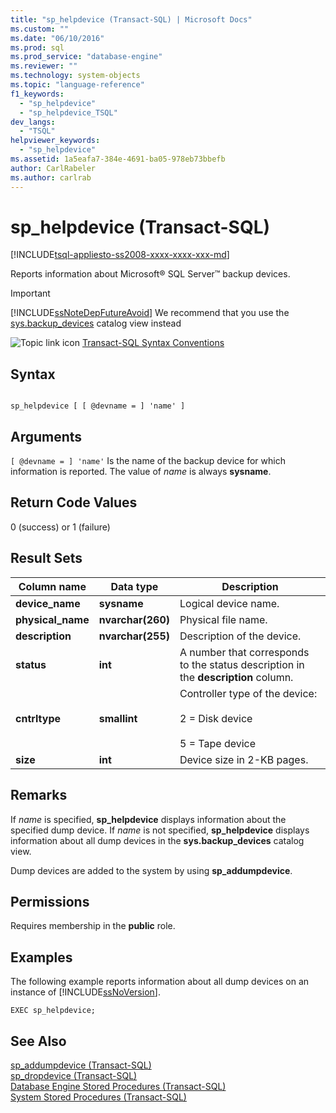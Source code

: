 ```yaml
---
title: "sp_helpdevice (Transact-SQL) | Microsoft Docs"
ms.custom: ""
ms.date: "06/10/2016"
ms.prod: sql
ms.prod_service: "database-engine"
ms.reviewer: ""
ms.technology: system-objects
ms.topic: "language-reference"
f1_keywords: 
  - "sp_helpdevice"
  - "sp_helpdevice_TSQL"
dev_langs: 
  - "TSQL"
helpviewer_keywords: 
  - "sp_helpdevice"
ms.assetid: 1a5eafa7-384e-4691-ba05-978eb73bbefb
author: CarlRabeler
ms.author: carlrab
---
```

# sp_helpdevice (Transact-SQL)
[!INCLUDE[tsql-appliesto-ss2008-xxxx-xxxx-xxx-md](../../includes/applies-to-version/sqlserver.md)]

  Reports information about Microsoft® SQL Server™ backup devices.  
  
> [!IMPORTANT]  
>  [!INCLUDE[ssNoteDepFutureAvoid](../../includes/ssnotedepfutureavoid-md.md)] We recommend that you use the [sys.backup_devices](../../relational-databases/system-catalog-views/sys-backup-devices-transact-sql.md) catalog view instead  
  
 ![Topic link icon](../../database-engine/configure-windows/media/topic-link.gif "Topic link icon") [Transact-SQL Syntax Conventions](../../t-sql/language-elements/transact-sql-syntax-conventions-transact-sql.md)  
  
## Syntax  
  
```  
  
sp_helpdevice [ [ @devname = ] 'name' ]  
```  
  
## Arguments  
`[ @devname = ] 'name'`
 Is the name of the backup device for which information is reported. The value of *name* is always **sysname**.  
  
## Return Code Values  
 0 (success) or 1 (failure)  
  
## Result Sets  
  
|Column name|Data type|Description|  
|-----------------|---------------|-----------------|  
|**device_name**|**sysname**|Logical device name.|  
|**physical_name**|**nvarchar(260)**|Physical file name.|  
|**description**|**nvarchar(255)**|Description of the device.|  
|**status**|**int**|A number that corresponds to the status description in the **description** column.|  
|**cntrltype**|**smallint**|Controller type of the device:<br /><br /> 2 = Disk device<br /><br /> 5 = Tape device|  
|**size**|**int**|Device size in 2-KB pages.|  
  
## Remarks  
 If *name* is specified, **sp_helpdevice** displays information about the specified dump device. If *name* is not specified, **sp_helpdevice** displays information about all dump devices in the **sys.backup_devices** catalog view.  
  
 Dump devices are added to the system by using **sp_addumpdevice**.  
  
## Permissions  
 Requires membership in the **public** role.  
  
## Examples  
 The following example reports information about all dump devices on an instance of [!INCLUDE[ssNoVersion](../../includes/ssnoversion-md.md)].  
  
```  
EXEC sp_helpdevice;  
```  
  
## See Also  
 [sp_addumpdevice &#40;Transact-SQL&#41;](../../relational-databases/system-stored-procedures/sp-addumpdevice-transact-sql.md)   
 [sp_dropdevice &#40;Transact-SQL&#41;](../../relational-databases/system-stored-procedures/sp-dropdevice-transact-sql.md)   
 [Database Engine Stored Procedures &#40;Transact-SQL&#41;](../../relational-databases/system-stored-procedures/database-engine-stored-procedures-transact-sql.md)   
 [System Stored Procedures &#40;Transact-SQL&#41;](../../relational-databases/system-stored-procedures/system-stored-procedures-transact-sql.md)  
  
  
